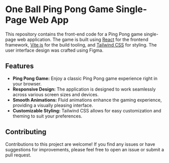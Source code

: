 # One Ball Ping Pong Game Single-Page Web App
This repository contains the front-end code for a Ping Pong game single-page web application. 
The game is built using <u>React</u> for the frontend framework, <u>Vite.js</u> for the build tooling, 
and <u>Tailwind CSS</u> for styling. 
The user interface design was crafted using Figma.

## Features
- **Ping Pong Game:** Enjoy a classic Ping Pong game experience right in your browser.
- **Responsive Design:** The application is designed to work seamlessly across various screen sizes and devices.
- **Smooth Animations:** Fluid animations enhance the gaming experience, providing a visually pleasing interface.
- **Customizable Styling:** Tailwind CSS allows for easy customization and theming to suit your preferences.
## Contributing
Contributions to this project are welcome! 
If you find any issues or have suggestions for improvements, 
please feel free to open an issue or submit a pull request.
